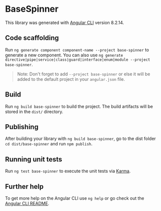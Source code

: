 # BaseSpinner

This library was generated with [Angular CLI](https://github.com/angular/angular-cli) version 8.2.14.

## Code scaffolding

Run `ng generate component component-name --project base-spinner` to generate a new component. You can also use `ng generate directive|pipe|service|class|guard|interface|enum|module --project base-spinner`.
> Note: Don't forget to add `--project base-spinner` or else it will be added to the default project in your `angular.json` file. 

## Build

Run `ng build base-spinner` to build the project. The build artifacts will be stored in the `dist/` directory.

## Publishing

After building your library with `ng build base-spinner`, go to the dist folder `cd dist/base-spinner` and run `npm publish`.

## Running unit tests

Run `ng test base-spinner` to execute the unit tests via [Karma](https://karma-runner.github.io).

## Further help

To get more help on the Angular CLI use `ng help` or go check out the [Angular CLI README](https://github.com/angular/angular-cli/blob/master/README.md).
